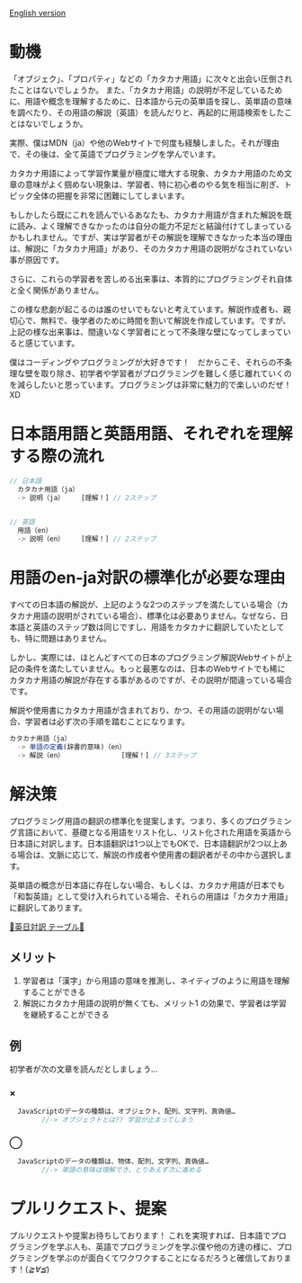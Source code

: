 <a href="https://github.com/azmok/TSPJ-Translation-Standard-for-Programming-in-Japan-/blob/master/README.md">English version</a>

# 動機
  「オブジェク」、「プロパティ」などの「カタカナ用語」に次々と出会い圧倒されたことはないでしょうか。 また、「カタカナ用語」の説明が不足しているために、用語や概念を理解するために、日本語から元の英単語を探し、英単語の意味を調べたり、その用語の解説（英語）を読んだりと、再起的に用語検索をしたことはないでしょうか。

  実際、僕はMDN（ja）や他のWebサイトで何度も経験しました。それが理由で、その後は、全て英語でプログラミングを学んでいます。
 
 カタカナ用語によって学習作業量が極度に増大する現象、カタカナ用語のため文章の意味がよく掴めない現象は、学習者、特に初心者のやる気を相当に削ぎ、トピック全体の把握を非常に困難にしてしまいます。

もしかしたら既にこれを読んでいるあなたも、カタカナ用語が含まれた解説を既に読み、よく理解できなかったのは自分の能力不足だと結論付けてしまっているかもしれません。ですが、実は学習者がその解説を理解できなかった本当の理由は、解説に「カタカナ用語」があり、そのカタカナ用語の説明がなされていない事が原因です。

さらに、これらの学習者を苦しめる出来事は、本質的にプログラミングそれ自体と全く関係がありません。

この様な悲劇が起こるのは誰のせいでもないと考えています。解説作成者も、親切心で、無料で、後学者のために時間を割いて解説を作成しています。ですが、上記の様な出来事は、間違いなく学習者にとって不条理な壁になってしまっていると感じています。


僕はコーディングやプログラミングが大好きです！　だからこそ、それらの不条理な壁を取り除き、初学者や学習者がプログラミングを難しく感じ離れていくのを減らしたいと思っています。プログラミングは非常に魅力的で楽しいのだぜ！XD




# 日本語用語と英語用語、それぞれを理解する際の流れ

```js
// 日本語
  カタカナ用語（ja）
  -> 説明（ja）　　　[理解！] // 2ステップ

  
// 英語
  用語（en）
  -> 説明（en）　　　[理解！] // 2ステップ
```




# 用語のen-ja対訳の標準化が必要な理由
すべての日本語の解説が、上記のような2つのステップを満たしている場合（カタカナ用語の説明がされている場合）、標準化は必要ありません。なぜなら、日本語と英語のステップ数は同じですし、用語をカタカナに翻訳していたとしても、特に問題はありません。

しかし、実際には、ほとんどすべての日本のプログラミング解説Webサイトが上記の条件を満たしていません。もっと最悪なのは、日本のWebサイトでも稀にカタカナ用語の解説が存在する事があるのですが、その説明が間違っている場合です。

解説や使用書にカタカナ用語が含まれており、かつ、その用語の説明がない場合、学習者は必ず次の手順を踏むことになります。


```js
カタカナ用語（ja）
  -> 単語の定義(辞書的意味)（en）
  -> 解説（en）　　　　　　　　　[理解！] // 3ステップ
```




# 解決策
プログラミング用語の翻訳の標準化を提案します。つまり、多くのプログラミング言語において、基礎となる用語をリスト化し、リスト化された用語を英語から日本語に対訳します。日本語翻訳は1つ以上でもOKで、日本語翻訳が2つ以上ある場合は、文脈に応じて、解説の作成者や使用書の翻訳者がその中から選択します。


英単語の概念が日本語に存在しない場合、もしくは、カタカナ用語が日本でも「和製英語」として受け入れられている場合、それらの用語は「カタカナ用語」に翻訳してあります。

  <a href='https://github.com/azmok/TSPJ-Translation-Standard-for-Programming-in-Japan-/blob/master/terms_en_ja.md' target ='_blank'>🚀英日対訳 テーブル🚀</a>



## メリット
  1. 学習者は「漢字」から用語の意味を推測し、ネイティブのように用語を理解することができる
  2. 解説にカタカナ用語の説明が無くても、メリット1 の効果で、学習者は学習を継続することができる



## 例
  初学者が次の文章を読んだとしましょう...

### ×
```js
  JavaScriptのデータの種類は、オブジェクト、配列、文字列、真偽値…
        //-> オブジェクトとは?? 学習が止まってしまう
```

### ◯
```js
  JavaScriptのデータの種類は、物体、配列、文字列、真偽値…
        //-> 単語の意味は理解でき、とりあえず次に進める
```



# プルリクエスト、提案
プルリクエストや提案お待ちしております！ これを実現すれば、日本語でプログラミングを学ぶ人も、英語でプログラミングを学ぶ僕や他の方達の様に、プログラミングを学ぶのが面白くてワクワクすることになるだろうと確信しております！(*≧∀≦*)